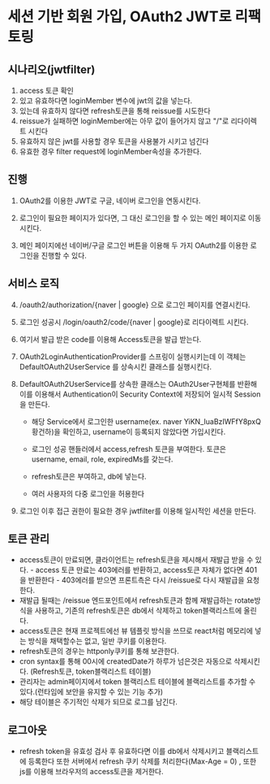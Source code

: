 
# 세션 기반 회원 가입, OAuth2 JWT로 리팩토링

## 시나리오(jwtfilter)

1. access 토큰 확인
2. 있고 유효하다면 loginMember 변수에 jwt의 값을 넣는다.
3. 있는데 유효하지 않다면 refresh토큰을 통해 reissue를 시도한다
4. reissue가 실패하면 loginMember에는 아무 값이 들어가지 않고 "/"로 리다이렉트 시킨다
5. 유효하지 않은 jwt를 사용할 경우 토큰을 사용불가 시키고 넘긴다
6. 유효한 경우 filter request에 loginMember속성을 추가한다.
        
## 진행

1. OAuth2를 이용한 JWT로 구글, 네이버 로그인을 연동시킨다.

2. 로그인이 필요한 페이지가 있다면, 그 대신 로그인을 할 수 있는 메인 페이지로 이동 시킨다.

3. 메인 페이지에선 네이버/구글 로그인 버튼을 이용해 두 가지 OAuth2를 이용한 로그인을 진행할 수 있다.

## 서비스 로직

4. /oauth2/authorization/{naver | google} 으로 로그인 페이지를 연결시킨다.

5. 로그인 성공시 /login/oauth2/code/{naver | google}로 리다이렉트 시킨다.

6. 여기서 발급 받은 code를 이용해 Access토큰을 발급 받는다.

7. OAuth2LoginAuthenticationProvider를 스프링이 실행시키는데 이 객체는 DefaultOAuth2UserService 를 상속시킨 클래스를 실행시킨다.

8. DefaultOAuth2UserService를 상속한 클래스는 OAuth2User구현체를 반환해 이를 이용해서 Authentication이 Security Context에 저장되어 일시적 Session을 만든다. 

    - 해당 Service에서 로그인한 username(ex. naver YiKN_IuaBzIWFfY8pxQ 황건하)을 확인하고, username이 등록되지 않았다면 가입시킨다.

    - 로그인 성공 핸들러에서 access,refresh 토큰을 부여한다. 토큰은 username, email, role, expiredMs를 갖는다.

    - refresh토큰은 부여하고, db에 넣는다.

    - 여러 사용자의 다중 로그인을 허용한다

9. 로그인 이후 접근 권한이 필요한 경우 jwtfilter를 이용해 일시적인 세션을 만든다.


## 토큰 관리

- access토큰이 만료되면, 클라이언트는 refresh토큰을 제시해서 재발급 받을 수 있다.
      - access 토큰 만료는 403에러를 반환하고, access토큰 자체가 없다면 401을 반환한다
      - 403에러를 받으면 프론트측은 다시 /reissue로 다시 재발급을 요청한다.
- 재발급 될때는 /reissue 엔드포인트에서 refresh토큰과 함께 재발급하는 rotate방식을 사용하고, 기존의 
refresh토큰은 db에서 삭제하고 token블랙리스트에 올린다.
- access토큰은 현재 프로젝트에선 뷰 템플릿 방식을 쓰므로 react처럼 메모리에 넣는 방식을 채택할수는 없고, 일반 쿠키를 이용한다.
- refresh토큰의 경우는 httponly쿠키를 통해 보관한다.
- cron syntax를 통해 00시에 createdDate가 하루가 넘은것은 자동으로 삭제시킨다. (Refresh토큰, token블랙리스트 테이블)
- 관리자는 admin페이지에서 token 블랙리스트 테이블에 블랙리스트를 추가할 수 있다.(런타임에 보안을 유지할 수 있는 기능 추가)
- 해당 테이블은 주기적인 삭제가 되므로 로그를 남긴다.


## 로그아웃

- refresh token을 유효성 검사 후 유효하다면 이를 db에서 삭제시키고 블랙리스트에 등록한다 또한 서버에서 refresh 쿠키 삭제를 처리한다(Max-Age = 0) , 또한 js를 이용해 브라우저의 access토큰을 제거한다. 
